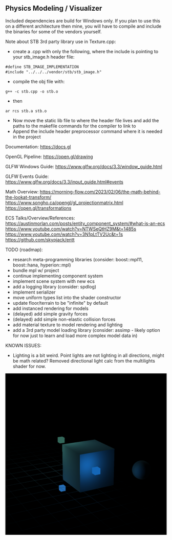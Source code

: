 ## Physics Modeling / Visualizer

Included dependencies are build for Windows only. If you plan to use this on a different architecture then mine, you will have to compile and include the binaries for some of the vendors yourself.

Note about STB 3rd party library use in Texture.cpp:
- create a .cpp with only the following, where the include is pointing to your stb_image.h header file:
```
#define STB_IMAGE_IMPLEMENTATION
#include "../../../vendor/stb/stb_image.h"
```
- compile the obj file with:
```
g++ -c stb.cpp -o stb.o
```
- then
```
ar rcs stb.a stb.o
```
- Now move the static lib file to where the header file lives and add the paths to the makefile commands for the compiler to link to
- Append the include header preprocessor command where it is needed in the project

Documentation:
https://docs.gl

OpenGL Pipeline:
https://open.gl/drawing

GLFW Windows Guide:
https://www.glfw.org/docs/3.3/window_guide.html

GLFW Events Guide:
https://www.glfw.org/docs/3.3/input_guide.html#events

Math Overview:
https://morning-flow.com/2023/02/06/the-math-behind-the-lookat-transform/
https://www.songho.ca/opengl/gl_projectionmatrix.html
https://open.gl/transformations

ECS Talks/Overview/References:
https://austinmorlan.com/posts/entity_component_system/#what-is-an-ecs
https://www.youtube.com/watch?v=NTWSeQtHZ9M&t=1485s
https://www.youtube.com/watch?v=3N1pLtTV2Uc&t=1s
https://github.com/skypjack/entt

TODO (roadmap):

- research meta-programming libraries (consider: boost::mpl11, boost::hana, hyperion::mpl)
- bundle mpl w/ project
- continue implementing component system
- implement scene system with new ecs
- add a logging library (consider: spdlog)
- implement serializer
- move uniform types list into the shader constructor
- update floor/terrain to be "infinite" by default
- add instanced rendering for models
- (delayed) add simple gravity forces
- (delayed) add simple non-elastic collision forces
- add material texture to model rendering and lighting
- add a 3rd party model loading library (consider: assimp - likely option for now just to learn and load more complex model data in)

KNOWN ISSUES:
- Lighting is a bit weird. Point lights are not lighting in all directions, might be math related? Removed directional light calc from the multilights shader for now.

![alt text](image.png)
